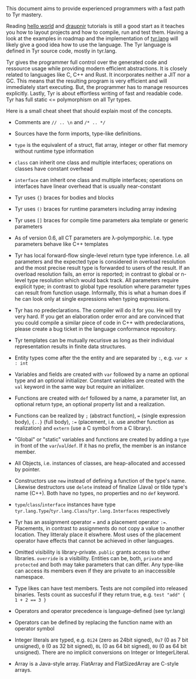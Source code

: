 This document aims to provide experienced programmers with a fast path to Tyr mastery.

Reading [hello world](https://github.com/tyr-lang/tutorials/tree/master/beginner/HelloWorld) and [draupnir](https://github.com/tyr-lang/tutorials/tree/master/beginner/Draupnir) tutorials is still a good start as it teaches you how to layout projects and how to compile, run and test them.
Having a look at the examples in roadmap and the implementation of [tyr.lang](https://github.com/tyr-lang/stdlib/tree/master/lang/src) will likely give a good idea how to use the language.
The Tyr language is defined in Tyr source code, mostly in tyr.lang.

Tyr gives the programmer full control over the generated code and ressource usage while providing modern efficient abstractions.
It is closely related to languages like C, C++ and Rust.
It incorporates neither a JIT nor a GC.
This means that the resulting program is very efficient and will immediately start executing.
But, the programmer has to manage resources explicitly.
Lastly, Tyr is about effortless writing of fast and readable code.
Tyr has full static <= polymorphism on all Tyr types.

Here is a small cheat sheet that should explain most of the concepts.
 - Comments are ```// .. \n``` and ```/* .. */```
 - Sources have the form imports, type-like definitions.
 - ```type``` is the equivalent of a struct, flat array, integer or other flat memory without runtime type information
 - ```class``` can inherit one class and multiple interfaces; operations on classes have constant overhead
 - ```interface``` can inherit one class and multiple interfaces; operations on interfaces have linear overhead that is usually near-constant
 - Tyr uses ```{}``` braces for bodies and blocks
 - Tyr uses ```()``` braces for runtime parameters including array indexing
 - Tyr uses ```[]``` braces for compile time parameters aka template or generic parameters
 - As of version 0.6, all CT parameters are λ-polymporphic. I.e. type parameters behave like C++ templates
 - Tyr has local forward-flow single-level return type type inference. I.e. all parameters and the expected type is considered in overload resolution and the most precise result type is forwarded to users of the result. If an overload resolution fails, an error is reported; in contrast to global or n-level type resolution which would back track. All parameters require explicit type; in contrast to global type resolution where parameter types can result from function usage. Informally, this is what a human does if he can look only at single expressions when typing expressions.
 - Tyr has no predeclarations. The compiler will do it for you. He will try very hard. If you get an elaboration order error and are convinced that you could compile a similar piece of code in C++ with predeclarations, please create a bug ticket in the language conformance repository.
 - Tyr templates can be mutually recurisve as long as their individual representation results in finite data structures.
 
 - Entity types come after the the entity and are separated by ```:```, e.g. ```var x : int```
 - Variables and fields are created with ```var``` followed by a name an optional type and an optional initializer. Constant variables are created with the ```val``` keyword in the same way but require an initializer.
 - Functions are created with ```def``` followed by a name, a parameter list, an optional return type, an optional property list and a realization.
 - Functions can be realized by ```;``` (abstract function), ```=``` (single expression body), ```{..}``` (full body), ```:=``` (placement, i.e. use another function as realization) and ```extern``` (use a C symbol from a C library).
 - "Global" or "static" variables and functions are created by adding a ```type``` in front of the ```var```/```val```/```def```. If it has no prefix, the member is an instance member.
 - All Objects, i.e. instances of classes, are heap-allocated and accessed by pointer.
 - Constructors use ```new``` instead of defining a function of the type's name. Likewise destructors use ```delete``` instead of finalize (Java) or tilde type's name (C++). Both have no types, no properties and no ```def``` keyword.
 - ```type```/```class```/```interface``` instances have type ```tyr.lang.Type```/```tyr.lang.Class```/```tyr.lang.Interfaces``` respectively
 - Tyr has an assignment operator ```=``` and a placement operator ```:=```. Placements, in contrast to assignments do not copy a value to another location. They litteraly place it elswhere. Most uses of the placement operator have effects that cannot be achieved in other languages.
 - Omitted visibility is library-private. ```public``` grants access to other libraries. ```override``` is a visibility. Entities can be, both, ```private``` and ```protected``` and both may take parameters that can differ. Any type-like can access its members even if they are private to an inaccessible namespace.
 - Type likes can have test members. Tests are not compiled into released binaries. Tests count as succesful if they return true, e.g. ```test "add" { 1 + 2 == 3 }```
 
 - Operators and operator precedence is language-defined (see tyr.lang)
 - Operators can be defined by replacing the function name with an operator symbol
 
 - Integer literals are typed, e.g. ```0i24``` (zero as 24bit signed), ```0u7``` (0 as 7 bit unsigned), ```0``` (0 as 32 bit signed), ```0L``` (0 as 64 bit signed), ```0U``` (0 as 64 bit unsigned). There are no implicit conversions on Integer or IntegerLiteral.
 
 - Array is a Java-style array. FlatArray and FlatSizedArray are C-style arrays.
